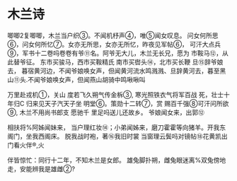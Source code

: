 # 木兰诗


  唧唧2复唧唧，木兰当户织③。不闻机杼声④，唯⑤闻女叹息。
  问女何所思⑥，问女何所忆⑦。女亦无所思，女亦无所忆，昨夜见军帖⑥，
可汗大点兵⑨，军书十二卷吗卷卷有爷⑪名。阿爷无大儿，木兰无长兄，愿为
市鞍马⑫，从此替爷征。
  东市买骏马，西市买鞍精氏 南市买辔头⑭，北市买长鞭 旦⑮辞爷娘去，
暮宿黄河边，不闻爷娘唤女声，但闻黄河流水鸣溅溅、旦辞黄河去，暮至黑
山⑪头.不闻爷娘唤女声，但闻燕山胡骑中鸣啾啾叫

  万里赴戎机①，关山
度若飞久朔气传金柝③,
寒光照铁衣气将军百战
死，壮士十年归C
  归来见天子汽天子坐
明堂⑥。策勋十二转⑦，赏
赐百千强⑧可汗问所欲⑨,
木兰不用尚书郎支 愿驰千
里足吗送儿还故乡。
  爷娘闻女来，出郭⑫

相扶将%阿姊闻妹来，
当户理红妆⑭；小弟闻姊来，磨刀霍霍等向猪羊。开我东阁门，坐我西阁床。
脱我战时袍，著⑯我旧时裳 当窗理云鬓吗对镜帖⑱花黄凯出门看火伴®,火

伴皆惊忙：同行十二年，不知木兰是女郎。
  雄兔脚扑朔，雌兔眼迷离%双兔傍地走，安能辨我是雄雌②?
